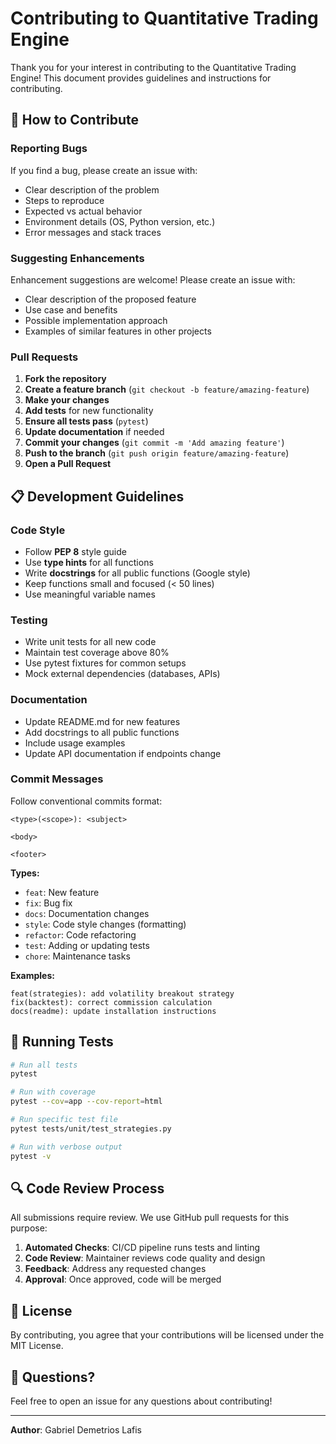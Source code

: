 # Contributing to Quantitative Trading Engine

Thank you for your interest in contributing to the Quantitative Trading Engine! This document provides guidelines and instructions for contributing.

## 🤝 How to Contribute

### Reporting Bugs

If you find a bug, please create an issue with:
- Clear description of the problem
- Steps to reproduce
- Expected vs actual behavior
- Environment details (OS, Python version, etc.)
- Error messages and stack traces

### Suggesting Enhancements

Enhancement suggestions are welcome! Please create an issue with:
- Clear description of the proposed feature
- Use case and benefits
- Possible implementation approach
- Examples of similar features in other projects

### Pull Requests

1. **Fork the repository**
2. **Create a feature branch** (`git checkout -b feature/amazing-feature`)
3. **Make your changes**
4. **Add tests** for new functionality
5. **Ensure all tests pass** (`pytest`)
6. **Update documentation** if needed
7. **Commit your changes** (`git commit -m 'Add amazing feature'`)
8. **Push to the branch** (`git push origin feature/amazing-feature`)
9. **Open a Pull Request**

## 📋 Development Guidelines

### Code Style

- Follow **PEP 8** style guide
- Use **type hints** for all functions
- Write **docstrings** for all public functions (Google style)
- Keep functions small and focused (< 50 lines)
- Use meaningful variable names

### Testing

- Write unit tests for all new code
- Maintain test coverage above 80%
- Use pytest fixtures for common setups
- Mock external dependencies (databases, APIs)

### Documentation

- Update README.md for new features
- Add docstrings to all public functions
- Include usage examples
- Update API documentation if endpoints change

### Commit Messages

Follow conventional commits format:

```
<type>(<scope>): <subject>

<body>

<footer>
```

**Types:**
- `feat`: New feature
- `fix`: Bug fix
- `docs`: Documentation changes
- `style`: Code style changes (formatting)
- `refactor`: Code refactoring
- `test`: Adding or updating tests
- `chore`: Maintenance tasks

**Examples:**
```
feat(strategies): add volatility breakout strategy
fix(backtest): correct commission calculation
docs(readme): update installation instructions
```

## 🧪 Running Tests

```bash
# Run all tests
pytest

# Run with coverage
pytest --cov=app --cov-report=html

# Run specific test file
pytest tests/unit/test_strategies.py

# Run with verbose output
pytest -v
```

## 🔍 Code Review Process

All submissions require review. We use GitHub pull requests for this purpose:

1. **Automated Checks**: CI/CD pipeline runs tests and linting
2. **Code Review**: Maintainer reviews code quality and design
3. **Feedback**: Address any requested changes
4. **Approval**: Once approved, code will be merged

## 📝 License

By contributing, you agree that your contributions will be licensed under the MIT License.

## 💬 Questions?

Feel free to open an issue for any questions about contributing!

---

**Author**: Gabriel Demetrios Lafis

